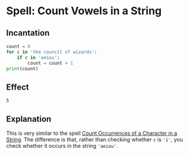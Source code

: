 # Spell: Count Vowels in a String

## Incantation

```python
count = 0
for c in 'the council of wizards':
    if c in 'aeiou':
        count = count + 1
print(count)
```

## Effect

```
5
```

## Explanation

This is very similar to the spell [Count Occurrences of a Character in a String](count_occurrences_of_a_character_in_a_string.md).
The difference is that, rather than checking whether `c` is `'i'`, you check whether it occurs in the string `'aeiou'`.

